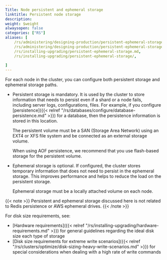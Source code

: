 ```yaml
---
Title: Node persistent and ephemeral storage
linktitle: Persistent node storage
description:
weight: $weight
alwaysopen: false
categories: ["RS"]
aliases: [
    /rs/administering/designing-production/persistent-ephemeral-storage.md,
    /rs/administering/designing-production/persistent-ephemeral-storage/,
    /rs/installing-upgrading/persistent-ephemeral-storage.md,
    /rs/installing-upgrading/persistent-ephemeral-storage/,
    
]
---
```

For each node in the cluster, you can configure both persistent
storage and ephemeral storage paths.

- Persistent storage is mandatory. It is used by the cluster to store
    information that needs to persist even if a shard or a node fails,
    including server logs, configurations, files.
    For example, if you configure [persistence]({{< relref "/rs/databases/configure/database-persistence.md" >}})
    for a database,
    then the persistence information is stored in this location.
    
    The persistent volume must be a SAN (Storage Area Network)
    using an EXT4 or XFS file system and be connected as an external storage volume.
    
    When using AOF persistence, we recommend that you use flash-based storage
    for the persistent volume.
    
- Ephemeral storage is optional. If configured, the cluster stores temporary information
    that does not need to persist in the ephemeral storage.
    This improves performance and helps to reduce the load on the persistent storage.
    
    Ephemeral storage must be a locally attached volume on each node.

{{< note >}}
Persistent and ephemeral storage discussed here is not related
to Redis persistence or AWS ephemeral drives.
{{< /note >}}

For disk size requirements, see:

- [Hardware
    requirements]({{< relref "/rs/installing-upgrading/hardware-requirements.md" >}})
    for general guidelines regarding the ideal disk size each type of
    storage
- [Disk size requirements for extreme write
    scenarios]({{< relref "/rs/clusters/optimize/disk-sizing-heavy-write-scenarios.md" >}})
    for special considerations when dealing with a high rate of write
    commands
